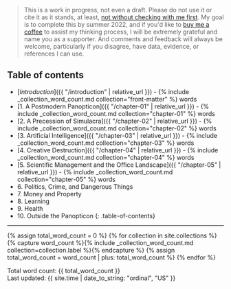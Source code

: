---
---
> This is a work in progress, not even a draft. Please do not use it or cite it
> as it stands, at least, 
> [not without checking with me first](mailto:morungos@gmail.com). My goal is to 
> complete this by summer 2022, and if you'd like to 
> [buy me a coffee](https://www.buymeacoffee.com/morungos) to assist
> my thinking process, I will be extremely grateful and name you as a supporter. 
> And comments and feedback
> will always be welcome, particularly if you disagree, have data, evidence,
> or references I can use.

## Table of contents

- [*Introduction*]({{ "/introduction" | relative_url }}) - {% include _collection_word_count.md collection="front-matter" %} words
- [1\. A Postmodern Panopticon]({{ "/chapter-01" | relative_url }}) - {% include _collection_word_count.md collection="chapter-01" %} words
- [2\. A Precession of Simulacra]({{ "/chapter-02" | relative_url }}) - {% include _collection_word_count.md collection="chapter-02" %} words
- [3\. Artificial Intelligence]({{ "/chapter-03" | relative_url }}) - {% include _collection_word_count.md collection="chapter-03" %} words
- [4\. Creative Destruction]({{ "/chapter-04" | relative_url }}) - {% include _collection_word_count.md collection="chapter-04" %} words
- [5\. Scientific Management and the Office Landscape]({{ "/chapter-05" | relative_url }}) - {% include _collection_word_count.md collection="chapter-05" %} words
- 6\. Politics, Crime, and Dangerous Things
- 7\. Money and Property
- 8\. Learning
- 9\. Health
- 10\. Outside the Panopticon
{: .table-of-contents}

* * *

{% assign total_word_count = 0 %}
{% for collection in site.collections %}
{% capture word_count %}{% include _collection_word_count.md collection=collection.label %}{% endcapture %}
{% assign total_word_count = word_count | plus: total_word_count %}
{% endfor %}

Total word count: {{ total_word_count }}  
Last updated: {{ site.time | date_to_string: "ordinal", "US" }}
